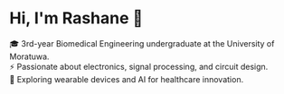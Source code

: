 # Hi, I'm Rashane 👋

🎓 3rd-year Biomedical Engineering undergraduate at the University of Moratuwa.  
⚡ Passionate about electronics, signal processing, and circuit design.  
🧠 Exploring wearable devices and AI for healthcare innovation.  

<!--
**Rashane02/Rashane02** is a ✨ _special_ ✨ repository because its `README.md` (this file) appears on your GitHub profile.

Here are some ideas to get you started:

- 🔭 I’m currently working on ...
- 🌱 I’m currently learning ...
- 👯 I’m looking to collaborate on ...
- 🤔 I’m looking for help with ...
- 💬 Ask me about ...
- 📫 How to reach me: ...
- 😄 Pronouns: ...
- ⚡ Fun fact: ...
-->
